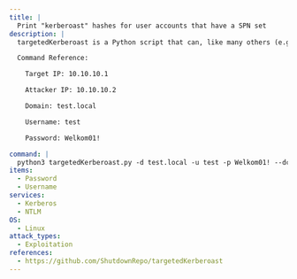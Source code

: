 ```yaml
---
title: |
  Print "kerberoast" hashes for user accounts that have a SPN set
description: |
  targetedKerberoast is a Python script that can, like many others (e.g. GetUserSPNs.py), print "kerberoast" hashes for user accounts that have a SPN set. This tool brings the following additional feature: for each user without SPNs, it tries to set one (abuse of a write permission on the servicePrincipalName attribute), print the "kerberoast" hash, and delete the temporary SPN set for that operation.

  Command Reference:

  	Target IP: 10.10.10.1

  	Attacker IP: 10.10.10.2

  	Domain: test.local

  	Username: test

  	Password: Welkom01!

command: |
  python3 targetedKerberoast.py -d test.local -u test -p Welkom01! --dc-ip 10.10.10.1
items:
  - Password
  - Username
services:
  - Kerberos
  - NTLM
OS:
  - Linux
attack_types:
  - Exploitation
references:
  - https://github.com/ShutdownRepo/targetedKerberoast
---
```

